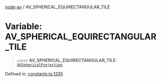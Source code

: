 [node-av](../globals.md) / AV\_SPHERICAL\_EQUIRECTANGULAR\_TILE

# Variable: AV\_SPHERICAL\_EQUIRECTANGULAR\_TILE

> `const` **AV\_SPHERICAL\_EQUIRECTANGULAR\_TILE**: [`AVSphericalProjection`](../type-aliases/AVSphericalProjection.md)

Defined in: [constants.ts:1335](https://github.com/seydx/av/blob/f8631fc881b394300b1479f511d55cf1c370a87f/src/constants/constants.ts#L1335)
